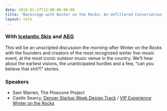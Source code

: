 ```yaml
---
date: 2018-01-27T13:00:00-08:00
title: "Backstage with Winter on the Rocks: An Unfiltered Conversation with the Creators"
layout: talk
---
```


### With [Icelantic Skis](https://www.icelanticskis.com/) and [AEG](http://www.aegworldwide.com/)

This will be an unscripted discussion the morning-after Winter on the Rocks with the founders and creators of the most recognized winter live-music event, at the most iconic outdoor music venue in the country. We’ll hear about the earliest visions, the unanticipated hurdles and a few, “can you believe that shit?!” stories.

### Speakers
- Sam Warren, The Pinecone Project
- Castle Searcy, [Denver Startup Week Design Track](https://www.denverstartupweek.org/) / [VIP Experience Winter on the Rocks](https://www.icelanticskis.com/pages/road-to-the-rocks)
